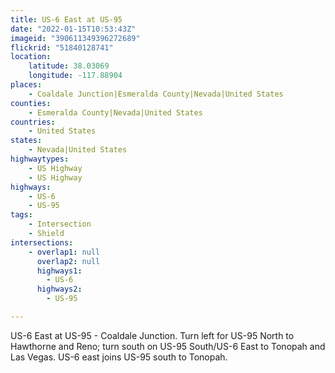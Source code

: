 ```yaml
---
title: US-6 East at US-95
date: "2022-01-15T10:53:43Z"
imageid: "390611349396272689"
flickrid: "51840128741"
location:
    latitude: 38.03069
    longitude: -117.88904
places:
    - Coaldale Junction|Esmeralda County|Nevada|United States
counties:
    - Esmeralda County|Nevada|United States
countries:
    - United States
states:
    - Nevada|United States
highwaytypes:
    - US Highway
    - US Highway
highways:
    - US-6
    - US-95
tags:
    - Intersection
    - Shield
intersections:
    - overlap1: null
      overlap2: null
      highways1:
        - US-6
      highways2:
        - US-95

---
```

US-6 East at US-95 - Coaldale Junction.  Turn left for US-95 North to Hawthorne and Reno; turn south on US-95 South/US-6 East to Tonopah and Las Vegas. US-6 east joins US-95 south to Tonopah.